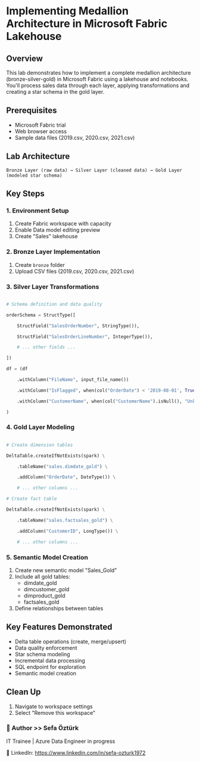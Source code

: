 # Implementing Medallion Architecture in Microsoft Fabric Lakehouse

## Overview
This lab demonstrates how to implement a complete medallion architecture (bronze-silver-gold) in Microsoft Fabric using a lakehouse and notebooks. You'll process sales data through each layer, applying transformations and creating a star schema in the gold layer.

## Prerequisites
- Microsoft Fabric trial
- Web browser access
- Sample data files (2019.csv, 2020.csv, 2021.csv)

## Lab Architecture

```
Bronze Layer (raw data) → Silver Layer (cleaned data) → Gold Layer (modeled star schema)
```

## Key Steps

### 1. Environment Setup
1. Create Fabric workspace with capacity
2. Enable Data model editing preview
3. Create "Sales" lakehouse

### 2. Bronze Layer Implementation
1. Create `bronze` folder
2. Upload CSV files (2019.csv, 2020.csv, 2021.csv)

### 3. Silver Layer Transformations

```python

# Schema definition and data quality

orderSchema = StructType([

    StructField("SalesOrderNumber", StringType()),

    StructField("SalesOrderLineNumber", IntegerType()),

    # ... other fields ...

])

df = (df

    .withColumn("FileName", input_file_name())

    .withColumn("IsFlagged", when(col("OrderDate") < '2019-08-01', True))

    .withColumn("CustomerName", when(col("CustomerName").isNull(), "Unknown"))

)
```

### 4. Gold Layer Modeling

```python

# Create dimension tables

DeltaTable.createIfNotExists(spark) \

    .tableName("sales.dimdate_gold") \

    .addColumn("OrderDate", DateType()) \

    # ... other columns ...

# Create fact table

DeltaTable.createIfNotExists(spark) \

    .tableName("sales.factsales_gold") \

    .addColumn("CustomerID", LongType()) \

    # ... other columns ...

```

### 5. Semantic Model Creation
1. Create new semantic model "Sales_Gold"
2. Include all gold tables:
   - dimdate_gold
   - dimcustomer_gold
   - dimproduct_gold
   - factsales_gold
3. Define relationships between tables

## Key Features Demonstrated
- Delta table operations (create, merge/upsert)
- Data quality enforcement
- Star schema modeling
- Incremental data processing
- SQL endpoint for exploration
- Semantic model creation

## Clean Up
1. Navigate to workspace settings
2. Select "Remove this workspace"

### 👤 Author >> Sefa Öztürk

IT Trainee | Azure Data Engineer in progress

📇 LinkedIn: https://www.linkedin.com/in/sefa-ozturk1972
